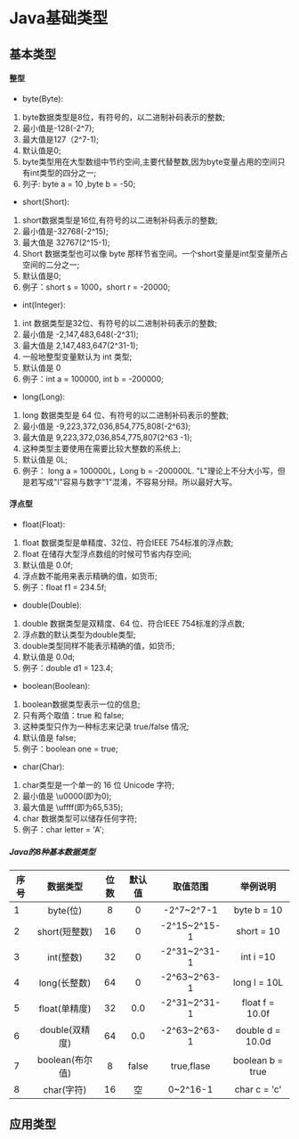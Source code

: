 # Java基础类型
## 基本类型
#### 整型
+ byte(Byte):   
1. byte数据类型是8位，有符号的，以二进制补码表示的整数;   
2. 最小值是-128(-2^7);   
3. 最大值是127（2^7-1);
4. 默认值是0;
5. byte类型用在大型数组中节约空间,主要代替整数,因为byte变量占用的空间只有int类型的四分之一;
6. 列子: byte a = 10 ,byte b = -50;
+ short(Short):   
1.  short数据类型是16位,有符号的以二进制补码表示的整数;
2.  最小值是-32768(-2^15);
3.  最大值是 32767(2^15-1);
4.  Short 数据类型也可以像 byte 那样节省空间。一个short变量是int型变量所占空间的二分之一;
5.  默认值是0;
6. 例子：short s = 1000，short r = -20000;
+ int(Integer):
1. int 数据类型是32位、有符号的以二进制补码表示的整数;
2. 最小值是 -2,147,483,648(-2^31);
3. 最大值是 2,147,483,647(2^31-1);
4. 一般地整型变量默认为 int 类型;
5. 默认值是 0 
6. 例子：int a = 100000, int b = -200000;

+ long(Long):
1. long 数据类型是 64 位、有符号的以二进制补码表示的整数;
2. 最小值是 -9,223,372,036,854,775,808(-2^63);
3. 最大值是 9,223,372,036,854,775,807(2^63 -1);
4. 这种类型主要使用在需要比较大整数的系统上;
5. 默认值是 0L;
6. 例子： long a = 100000L，Long b = -200000L.
"L"理论上不分大小写，但是若写成"l"容易与数字"1"混淆，不容易分辩。所以最好大写。
#### 浮点型
+ float(Float):
1. float 数据类型是单精度、32位、符合IEEE 754标准的浮点数;
2. float 在储存大型浮点数组的时候可节省内存空间;
3. 默认值是 0.0f;
4. 浮点数不能用来表示精确的值，如货币;
5. 例子：float f1 = 234.5f;
+ double(Double):
1. double 数据类型是双精度、64 位、符合IEEE 754标准的浮点数;
2. 浮点数的默认类型为double类型;
3. double类型同样不能表示精确的值，如货币;
4. 默认值是 0.0d;
5. 例子：double d1 = 123.4;
+ boolean(Boolean):
1. boolean数据类型表示一位的信息;
2. 只有两个取值：true 和 false;
3. 这种类型只作为一种标志来记录 true/false 情况;
4. 默认值是 false;
5. 例子：boolean one = true;
+ char(Char):
1. char类型是一个单一的 16 位 Unicode 字符;
2. 最小值是 \u0000(即为0);
3. 最大值是 \uffff(即为65,535);
4. char 数据类型可以储存任何字符;
5. 例子：char letter = 'A';
##### Java的8种基本数据类型
序号|数据类型|位数|默认值|取值范围|举例说明
--|:--:|:--:|:--:|:--:|:--:
1|byte(位)|8|0|-2^7~2^7-1|byte b = 10
2|short(短整数)|16|0|-2^15~2^15-1|short = 10
3|int(整数) |32|0|-2^31~2^31-1|int i =10
4|long(长整数)|64|0|-2^63~2^63-1|long l = 10L
5|float(单精度)|32|0.0|-2^31~2^31-1|float f = 10.0f
6|double(双精度)|64|0.0|-2^63~2^63-1|double d = 10.0d
7|boolean(布尔值)|8|false|true,flase|boolean b = true
8|char(字符)|16|空|0~2^16-1|char c = 'c'

## 应用类型